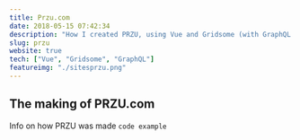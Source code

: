 ```yaml
---
title: Przu.com
date: 2018-05-15 07:42:34
description: "How I created PRZU, using Vue and Gridsome (with GraphQL and Markdown support)"
slug: przu
website: true
tech: ["Vue", "Gridsome", "GraphQL"]
featureimg: "./sitesprzu.png"
---
```


## The making of PRZU.com

Info on how PRZU was made
`code example`